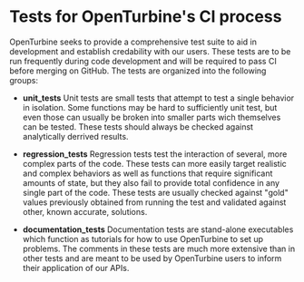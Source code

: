 # Tests for OpenTurbine's CI process

OpenTurbine seeks to provide a comprehensive test suite to aid in development and establish credability with our users.
These tests are to be run frequently during code development and will be required to pass CI before merging on GitHub.
The tests are organized into the following groups:

- **unit_tests** Unit tests are small tests that attempt to test a single behavior in isolation.  Some functions may be hard to sufficiently unit test, but even those can usually be broken into smaller parts wich themselves can be tested.  These tests should always be checked against analytically derrived results.

- **regression_tests** Regression tests test the interaction of several, more complex parts of the code.  These tests can more easily target realistic and complex behaviors as well as functions that require significant amounts of state, but they also fail to provide total confidence in any single part of the code.  These tests are usually checked against "gold" values previously obtained from running the test and validated against other, known accurate, solutions.

- **documentation_tests** Documentation tests are stand-alone executables which function as tutorials for how to use OpenTurbine to set up problems.  The comments in these tests are much more extensive than in other tests and are meant to be used by OpenTurbine users to inform their application of our APIs.
